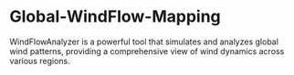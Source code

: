 # Global-WindFlow-Mapping
WindFlowAnalyzer is a powerful tool that simulates and analyzes global wind patterns, providing a comprehensive view of wind dynamics across various regions. 
